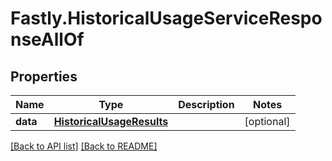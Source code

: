# Fastly.HistoricalUsageServiceResponseAllOf

## Properties

Name | Type | Description | Notes
------------ | ------------- | ------------- | -------------
**data** | [**HistoricalUsageResults**](HistoricalUsageResults.md) |  | [optional] 


[[Back to API list]](../../README.md#endpoints) [[Back to README]](../../README.md)
